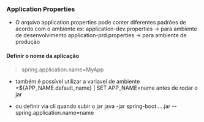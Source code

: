 ### Application Properties
- O arquivo application.properties pode conter diferentes padrões de acordo com o ambiente
ex:
application-dev.properties -> para ambiente de desenvolvimento
application-prd.properties -> para ambiente de produção

#### Definir o nome da aplicação
> spring.application.name=MyApp
- também é possível utilizar a variavel de ambiente =${APP_NAME.default_name} | SET APP_NAME=name antes de rodar o jar

- ou definir via cli quando subir o jar java -jar spring-boot.....jar --spring.application.name=name

